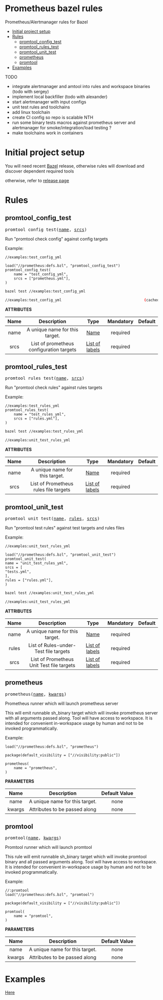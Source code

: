 <h1>Prometheus bazel rules</h1>

Prometheus/Alertmanager rules for Bazel

- [Initial project setup](#initial-project-setup)
- [Rules](#rules)
  - [promtool_config_test](#promtool_config_test)
  - [promtool_rules_test](#promtool_rules_test)
  - [promtool_unit_test](#promtool_unit_test)
  - [prometheus](#prometheus)
  - [promtool](#promtool)
- [Examples](#examples)

TODO

- integrate alertmanager and amtool into rules and workspace binaries (todo with sergey)
- implement local backfiller (todo with alexander)
- start alertmanager with input configs
- unit test rules and toolchains
- add linux toolchain
- create CI config so repo is scalable
NTH
- run some binary tests macros against prometheus server and alertmanager for smoke/integration/load testing
?
- make toolchains work in containers

# Initial project setup

You will need recent [Bazel](https://bazel.build) release, otherwise rules will download and discover dependent required tools

otherwise, refer to [release page](https://github.com/5h4d0w4rt/rules_prometheus/releases/)

# Rules

<!-- Generated with Stardoc: http://skydoc.bazel.build -->

<a name="#promtool_config_test"></a>

## promtool_config_test

<pre>
promtool_config_test(<a href="#promtool_config_test-name">name</a>, <a href="#promtool_config_test-srcs">srcs</a>)
</pre>


Run "promtool check config" against config targets

Example:
```
//examples:test_config_yml

load("//prometheus:defs.bzl", "promtool_config_test")
promtool_config_test(
    name = "test_config_yml",
    srcs = ["prometheus.yml"],
)
```

```bash
bazel test //examples:test_config_yml

//examples:test_config_yml                                      (cached) PASSED in 0.1s
```


**ATTRIBUTES**


| Name  | Description | Type | Mandatory | Default |
| :-------------: | :-------------: | :-------------: | :-------------: | :-------------: |
| name |  A unique name for this target.   | <a href="https://bazel.build/docs/build-ref.html#name">Name</a> | required |  |
| srcs |  List of prometheus configuration targets   | <a href="https://bazel.build/docs/build-ref.html#labels">List of labels</a> | required |  |


<a name="#promtool_rules_test"></a>

## promtool_rules_test

<pre>
promtool_rules_test(<a href="#promtool_rules_test-name">name</a>, <a href="#promtool_rules_test-srcs">srcs</a>)
</pre>


Run "promtool check rules" against rules targets

Example:
```
//examples:test_rules_yml
promtool_rules_test(
    name = "test_rules_yml",
    srcs = ["rules.yml"],
)
```

```bash
bazel test //examples:test_rules_yml

//examples:unit_test_rules_yml                                           PASSED in 0.3s
```


**ATTRIBUTES**


| Name  | Description | Type | Mandatory | Default |
| :-------------: | :-------------: | :-------------: | :-------------: | :-------------: |
| name |  A unique name for this target.   | <a href="https://bazel.build/docs/build-ref.html#name">Name</a> | required |  |
| srcs |  List of Prometheus rules file targets   | <a href="https://bazel.build/docs/build-ref.html#labels">List of labels</a> | required |  |


<a name="#promtool_unit_test"></a>

## promtool_unit_test

<pre>
promtool_unit_test(<a href="#promtool_unit_test-name">name</a>, <a href="#promtool_unit_test-rules">rules</a>, <a href="#promtool_unit_test-srcs">srcs</a>)
</pre>


Run "promtool test rules" against test targets and rules files

Example:
```
//examples:unit_test_rules_yml

load("//prometheus:defs.bzl", "promtool_unit_test")
promtool_unit_test(
name = "unit_test_rules_yml",
srcs = [
"tests.yml",
],
rules = ["rules.yml"],
)
```

```bash
bazel test //examples:unit_test_rules_yml

//examples:unit_test_rules_yml                                                PASSED in 0.1s
```



**ATTRIBUTES**


| Name  | Description | Type | Mandatory | Default |
| :-------------: | :-------------: | :-------------: | :-------------: | :-------------: |
| name |  A unique name for this target.   | <a href="https://bazel.build/docs/build-ref.html#name">Name</a> | required |  |
| rules |  List of Rules-under-Test file targets   | <a href="https://bazel.build/docs/build-ref.html#labels">List of labels</a> | required |  |
| srcs |  List of Prometheus Unit Test file targets   | <a href="https://bazel.build/docs/build-ref.html#labels">List of labels</a> | required |  |


<a name="#prometheus"></a>

## prometheus

<pre>
prometheus(<a href="#prometheus-name">name</a>, <a href="#prometheus-kwargs">kwargs</a>)
</pre>

Prometheus runner which will launch prometheus server

This will emit runnable sh_binary target which will invoke prometheus server with all arguments passed along.
Tool will have access to workspace. It is intended for convenient in-workspace usage by human and not to be invoked programmatically.

Example:
```
load("//prometheus:defs.bzl", "prometheus")

package(default_visibility = ["//visibility:public"])

prometheus(
    name = "prometheus",
)
```


**PARAMETERS**


| Name  | Description | Default Value |
| :-------------: | :-------------: | :-------------: |
| name |  A unique name for this target.   |  none |
| kwargs |  Attributes to be passed along   |  none |


<a name="#promtool"></a>

## promtool

<pre>
promtool(<a href="#promtool-name">name</a>, <a href="#promtool-kwargs">kwargs</a>)
</pre>

Promtool runner which will launch promtool

This rule will emit runnable sh_binary target which will invoke promtool binary and all passed arguments along.
    Tool will have access to workspace. It is intended for convenient in-workspace usage by human and not to be invoked programmatically.

Example:
```
//:promtool
load("//prometheus:defs.bzl", "promtool")

package(default_visibility = ["//visibility:public"])

promtool(
    name = "promtool",
)
```


**PARAMETERS**


| Name  | Description | Default Value |
| :-------------: | :-------------: | :-------------: |
| name |  A unique name for this target.   |  none |
| kwargs |  Attributes to be passed along   |  none |

# Examples

[Here](https://github.com/5h4d0w4rt/rules_prometheus/tree/main/examples/BUILD)